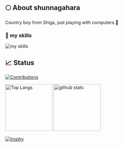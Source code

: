 ## 🌕 About shunnagahara
Country boy from Shiga, just playing with computers.🤝

### 🌱 my skills
<img alt="my skills" src="https://skillicons.dev/icons?theme=light&perline=8&i=ts,js,html,css,jquery,nodejs,react,redux,nextjs,vue,jest,tailwind,vite,docker,postgres,mysql,supabase,firebase,gcp,vercel,aws,git,githubactions,php,laravel,py,fastapi,go,ruby,rails,flutter,linux" />

## 📈 Status
[![Contributions](https://badgen.org/img/qiita/Shun_Nagahara/contributions?style=flat)](https://qiita.com/Shun_Nagahara)

<p align="left"> 
  <img alt="Top Langs" height="150px" src="https://github-readme-stats.vercel.app/api/top-langs/?username=shunnagahara&layout=compact&show_icons=true" />
  <img alt="github stats" height="150px" src="https://github-readme-stats.vercel.app/api?username=shunnagahara" />
</p>

[![trophy](https://github-profile-trophy.vercel.app/?username=shunnagahara&margin-w=5)](https://github.com/shunnagahara/)
